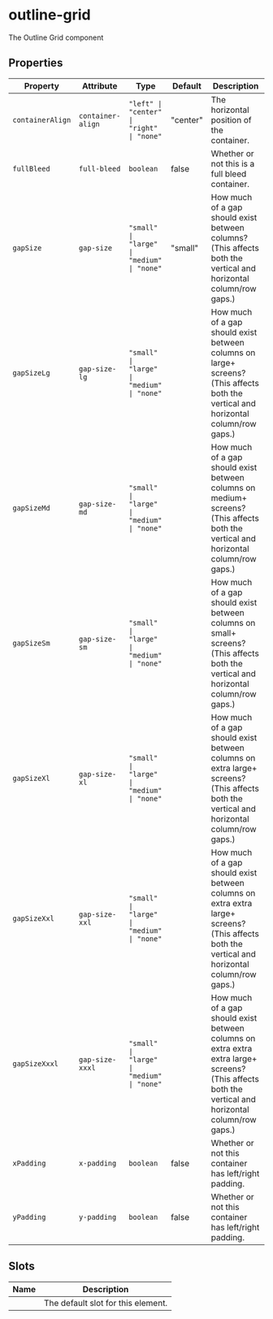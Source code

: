 # outline-grid

The Outline Grid component

## Properties

| Property         | Attribute         | Type                                       | Default  | Description                                      |
|------------------|-------------------|--------------------------------------------|----------|--------------------------------------------------|
| `containerAlign` | `container-align` | `"left" \| "center" \| "right" \| "none"`  | "center" | The horizontal position of the container.        |
| `fullBleed`      | `full-bleed`      | `boolean`                                  | false    | Whether or not this is a full bleed container.   |
| `gapSize`        | `gap-size`        | `"small" \| "large" \| "medium" \| "none"` | "small"  | How much of a gap should exist between columns? (This affects both the vertical and horizontal column/row gaps.) |
| `gapSizeLg`      | `gap-size-lg`     | `"small" \| "large" \| "medium" \| "none"` |          | How much of a gap should exist between columns on large+ screens? (This affects both the vertical and horizontal column/row gaps.) |
| `gapSizeMd`      | `gap-size-md`     | `"small" \| "large" \| "medium" \| "none"` |          | How much of a gap should exist between columns on medium+ screens? (This affects both the vertical and horizontal column/row gaps.) |
| `gapSizeSm`      | `gap-size-sm`     | `"small" \| "large" \| "medium" \| "none"` |          | How much of a gap should exist between columns on small+ screens? (This affects both the vertical and horizontal column/row gaps.) |
| `gapSizeXl`      | `gap-size-xl`     | `"small" \| "large" \| "medium" \| "none"` |          | How much of a gap should exist between columns on extra large+ screens? (This affects both the vertical and horizontal column/row gaps.) |
| `gapSizeXxl`     | `gap-size-xxl`    | `"small" \| "large" \| "medium" \| "none"` |          | How much of a gap should exist between columns on extra extra large+ screens? (This affects both the vertical and horizontal column/row gaps.) |
| `gapSizeXxxl`    | `gap-size-xxxl`   | `"small" \| "large" \| "medium" \| "none"` |          | How much of a gap should exist between columns on extra extra extra large+ screens? (This affects both the vertical and horizontal column/row gaps.) |
| `xPadding`       | `x-padding`       | `boolean`                                  | false    | Whether or not this container has left/right padding. |
| `yPadding`       | `y-padding`       | `boolean`                                  | false    | Whether or not this container has left/right padding. |

## Slots

| Name | Description                        |
|------|------------------------------------|
|      | The default slot for this element. |
